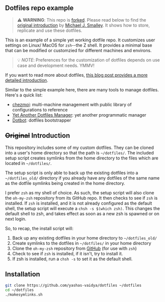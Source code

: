## Dotfiles repo example

> :warning: **WARNING**: This repo is [forked](https://github.com/michaeljsmalley/dotfiles). Please read below to find the [original introduction](#original-introduction) by [Michael J. Smalley](https://github.com/michaeljsmalley). It shows how to store, replicate and use these dotfiles.

This is an example of a simple yet working dotfile repo. It customizes user settings on Linux/ MacOS for `zsh`--the Z shell. It provides a minimal base that can be modified or customzied for different machines and environs.

> :bulb: *NOTE*: Preferences for the customization of dotfiles depends on use case and development needs. YMMV!

If you want to read more about dotfiles, [this blog post provides a more detailed introduction](https://web.archive.org/web/20201101094752/https://about.gitlab.com/blog/2020/04/17/dotfiles-document-and-automate-your-macbook-setup/).

Similar to the simple example here, there are many tools to manage dotfiles. Here's a quick list:

- [chezmoi](https://github.com/twpayne/chezmoi): multi-machine management with public library of configurations to reference
- [Yet Another Dotfiles Manager](https://github.com/TheLocehiliosan/yadm): yet another programmatic manager
- [Dotbot](https://github.com/anishathalye/dotbot): dotfiles bootstrapper

## ~~Original~~ Introduction

This repository includes some of my custom dotfiles. They can be cloned into a user's home directory so that the path is `~/dotfiles/`. The included setup script creates symlinks from the home directory to the files which are located in `~/dotfiles/`.

The setup script is only able to back up the existing dotfiles into a `~/dotfiles_old/` directory if you already have any dotfiles of the same name as the dotfile symlinks being created in the home directory.

I prefer `zsh` as my shell of choice. As such, the setup script will also clone the `oh-my-zsh` repository from its GitHub repo. It then checks to see if `zsh` is installed.  If `zsh` is installed, and it is not already configured as the default shell, the setup script will execute a `chsh -s $(which zsh)`. This changes the default shell to zsh, and takes effect as soon as a new zsh is spawned or on next login.

So, to recap, the install script will:

1. Back up any existing dotfiles in your home directory to `~/dotfiles_old/`
2. Create symlinks to the dotfiles in `~/dotfiles/` in your home directory
3. Clone the `oh-my-zsh` repository from [GitHub](https://github.com/ohmyzsh/ohmyzsh) (for use with `zsh`)
4. Check to see if `zsh` is installed, if it isn't, try to install it.
5. If zsh is installed, run a `chsh -s` to set it as the default shell.

## Installation

``` bash
git clone https://github.com/yashas-vaidya/dotfiles ~/dotfiles
cd ~/dotfiles
./makesymlinks.sh
```